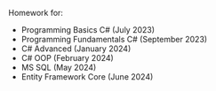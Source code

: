 Homework for:
- Programming Basics C# (July 2023)
- Programming Fundamentals C# (September 2023)
- C# Advanced (January 2024)
- C# OOP (February 2024)
- MS SQL (May 2024)
- Entity Framework Core (June 2024)
